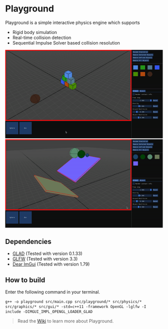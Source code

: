 # Playground
Playground is a simple interactive physics engine which supports
- Rigid body simulation
- Real-time collision detection
- Sequential Impulse Solver based collision resolution

![Simulation Demo](./img/simulation_demo1.gif)
![Simulation Demo](./img/simulation_demo2.gif)

## Dependencies
- [GLAD](https://glad.dav1d.de) (Tested with version 0.1.33)
- [GLFW](https://www.glfw.org) (Tested with version 3.3)
- [Dear ImGui](https://github.com/ocornut/imgui) (Tested with version 1.79)
  
## How to build  
Enter the following command in your terminal.  
```shell
g++ -o playground src/main.cpp src/playground/* src/physics/* src/graphics/* src/gui/* -std=c++11 -framework OpenGL -lglfw -I include -DIMGUI_IMPL_OPENGL_LOADER_GLAD
```  

>Read the [Wiki](https://github.com/JmirY/Playground/wiki) to learn more about Playground.